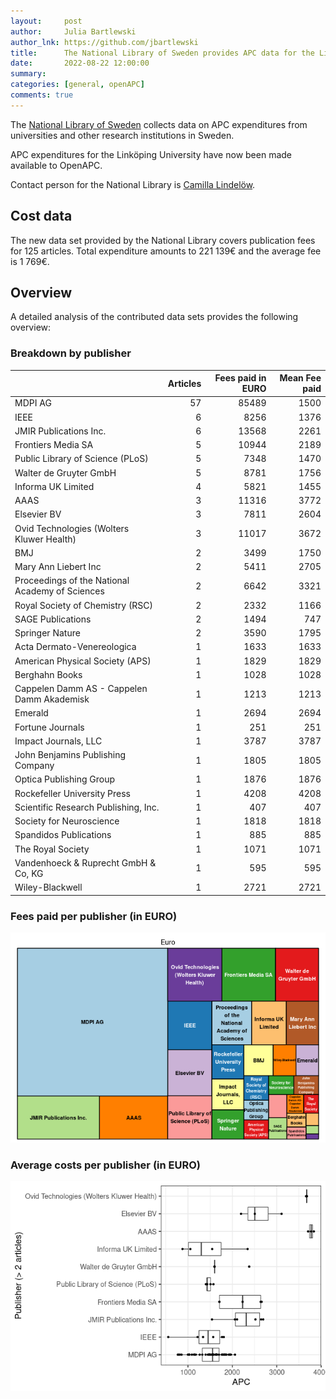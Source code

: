 ```yaml
---
layout:     post
author:     Julia Bartlewski
author_lnk: https://github.com/jbartlewski
title:      The National Library of Sweden provides APC data for the Linköping University
date:       2022-08-22 12:00:00
summary:    
categories: [general, openAPC]
comments: true
---
```




The [National Library of Sweden](https://www.kb.se/in-english.html) collects data on APC expenditures from universities and other research institutions in Sweden. 

APC expenditures for the Linköping University have now been made available to OpenAPC.

Contact person for the National Library is [Camilla Lindelöw](mailto:Camilla.Lindelow@kb.se).

## Cost data



The new data set provided by the National Library covers publication fees for 125 articles. Total expenditure amounts to 221 139€ and the average fee is 1 769€.


## Overview

A detailed analysis of the contributed data sets provides the following overview:

### Breakdown by publisher


|                                                | Articles| Fees paid in EURO| Mean Fee paid|
|:-----------------------------------------------|--------:|-----------------:|-------------:|
|MDPI AG                                         |       57|             85489|          1500|
|IEEE                                            |        6|              8256|          1376|
|JMIR Publications Inc.                          |        6|             13568|          2261|
|Frontiers Media SA                              |        5|             10944|          2189|
|Public Library of Science (PLoS)                |        5|              7348|          1470|
|Walter de Gruyter GmbH                          |        5|              8781|          1756|
|Informa UK Limited                              |        4|              5821|          1455|
|AAAS                                            |        3|             11316|          3772|
|Elsevier BV                                     |        3|              7811|          2604|
|Ovid Technologies (Wolters Kluwer Health)       |        3|             11017|          3672|
|BMJ                                             |        2|              3499|          1750|
|Mary Ann Liebert Inc                            |        2|              5411|          2705|
|Proceedings of the National Academy of Sciences |        2|              6642|          3321|
|Royal Society of Chemistry (RSC)                |        2|              2332|          1166|
|SAGE Publications                               |        2|              1494|           747|
|Springer Nature                                 |        2|              3590|          1795|
|Acta Dermato-Venereologica                      |        1|              1633|          1633|
|American Physical Society (APS)                 |        1|              1829|          1829|
|Berghahn Books                                  |        1|              1028|          1028|
|Cappelen Damm AS - Cappelen Damm Akademisk      |        1|              1213|          1213|
|Emerald                                         |        1|              2694|          2694|
|Fortune Journals                                |        1|               251|           251|
|Impact Journals, LLC                            |        1|              3787|          3787|
|John Benjamins Publishing Company               |        1|              1805|          1805|
|Optica Publishing Group                         |        1|              1876|          1876|
|Rockefeller University Press                    |        1|              4208|          4208|
|Scientific Research Publishing, Inc.            |        1|               407|           407|
|Society for Neuroscience                        |        1|              1818|          1818|
|Spandidos Publications                          |        1|               885|           885|
|The Royal Society                               |        1|              1071|          1071|
|Vandenhoeck & Ruprecht GmbH & Co, KG            |        1|               595|           595|
|Wiley-Blackwell                                 |        1|              2721|          2721|

### Fees paid per publisher (in EURO)

![plot of chunk tree_natlibswe_2022_08_22_full](/figure/tree_natlibswe_2022_08_22_full-1.png)

###  Average costs per publisher (in EURO)

![plot of chunk box_natlibswe_2022_08_22_publisher_full](/figure/box_natlibswe_2022_08_22_publisher_full-1.png)
